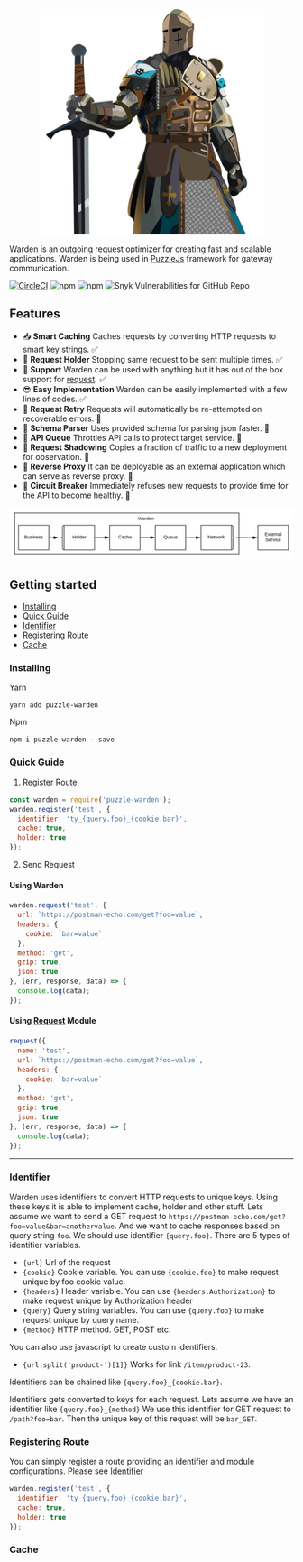 <p align="center"><img width="400" alt="Warden" src="./logo.png"></p>

Warden is an outgoing request optimizer for creating fast and scalable applications. Warden is being used in [PuzzleJs](https://github.com/puzzle-js/puzzle-js) framework for gateway communication.

[![CircleCI](https://circleci.com/gh/puzzle-js/puzzle-warden/tree/master.svg?style=svg)](https://circleci.com/gh/puzzle-js/puzzle-warden/tree/master) ![npm](https://img.shields.io/npm/dt/puzzle-warden.svg) ![npm](https://img.shields.io/npm/v/puzzle-warden.svg) ![Snyk Vulnerabilities for GitHub Repo](https://img.shields.io/snyk/vulnerabilities/github/puzzle-js/puzzle-warden.svg)

## Features
- 📥  **Smart Caching** Caches requests by converting HTTP requests to smart key strings. ✅
- 🚧  **Request Holder** Stopping same request to be sent multiple times. ✅
- 🔌  **Support** Warden can be used with anything but it has out of the box support for [request](https://github.com/request/request). ✅
- 😎  **Easy Implementation** Warden can be easily implemented with a few lines of codes. ✅
- 🔁  **Request Retry** Requests will automatically be re-attempted on recoverable errors. 📝
- 📇  **Schema Parser** Uses provided schema for parsing json faster. 📝
- 🚥  **API Queue** Throttles API calls to protect target service. 📝
- 👻  **Request Shadowing** Copies a fraction of traffic to a new deployment for observation. 📝
- 🚉  **Reverse Proxy** It can be deployable as an external application which can serve as reverse proxy. 📝
- 📛  **Circuit Breaker** Immediately refuses new requests to provide time for the API to become healthy. 📝

![Warden Achitecture](./warden_architecture.svg)

## Getting started
- [Installing](#installing)
- [Quick Guide](#quick-guide)
- [Identifier](#identifier)
- [Registering Route](#registering-route)
- [Cache](#cache)

### Installing

Yarn
```
yarn add puzzle-warden
```
Npm
```
npm i puzzle-warden --save
```

### Quick Guide

1.  Register Route
```js
const warden = require('puzzle-warden');
warden.register('test', {
  identifier: 'ty_{query.foo}_{cookie.bar}',
  cache: true,
  holder: true
});
```

2. Send Request

#### Using Warden
```js
warden.request('test', {
  url: `https://postman-echo.com/get?foo=value`,
  headers: {
    cookie: `bar=value`
  },
  method: 'get',
  gzip: true,
  json: true
}, (err, response, data) => {
  console.log(data);
});
```

#### Using [Request](https://github.com/request/request) Module
```js
request({
  name: 'test',
  url: `https://postman-echo.com/get?foo=value`,
  headers: {
    cookie: `bar=value`
  },
  method: 'get',
  gzip: true,
  json: true
}, (err, response, data) => {
  console.log(data);
});
```
___

### Identifier

Warden uses identifiers to convert HTTP requests to unique keys. Using these keys it is able to implement cache, holder and other stuff.
Lets assume we want to send a GET request to `https://postman-echo.com/get?foo=value&bar=anothervalue`. And we want to cache responses based on query string `foo`.
We should use identifier `{query.foo}`. There are 5 types of identifier variables.

- `{url}` Url of the request
- `{cookie}` Cookie variable. You can use `{cookie.foo}` to make request unique by foo cookie value.
- `{headers}` Header variable. You can use `{headers.Authorization}` to make request unique by Authorization header
- `{query}` Query string variables. You can use `{query.foo}` to make request unique by query name.
- `{method}` HTTP method. GET, POST etc.

You can also use javascript to create custom identifiers.

- `{url.split('product-')[1]}` Works for link `/item/product-23`.

Identifiers can be chained like `{query.foo}_{cookie.bar}`.

Identifiers gets converted to keys for each request. Lets assume we have an identifier like `{query.foo}_{method}`
We use this identifier for GET request to `/path?foo=bar`. Then the unique key of this request will be `bar_GET`.

### Registering Route

You can simply register a route providing an identifier and module configurations. Please see [Identifier](#Identifier)

```js
warden.register('test', {
  identifier: 'ty_{query.foo}_{cookie.bar}',
  cache: true,
  holder: true
});
```

### Cache

